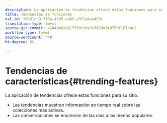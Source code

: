 ```yaml
---
description: La aplicación de tendencias ofrece estas funciones para su sitio.
title: Tendencias de funciones
exl-id: f8bd1cc9-716a-41d5-aa69-a3f1abae453c
translation-type: tm+mt
source-git-commit: a2449482e617939cfda7e367da34875bf187c4c9
workflow-type: tm+mt
source-wordcount: '40'
ht-degree: 0%

---
```


# Tendencias de características{#trending-features}

La aplicación de tendencias ofrece estas funciones para su sitio.



* Las tendencias muestran información en tiempo real sobre las colecciones más activas.
* Las conversaciones se enumeran de las más a las menos populares.
